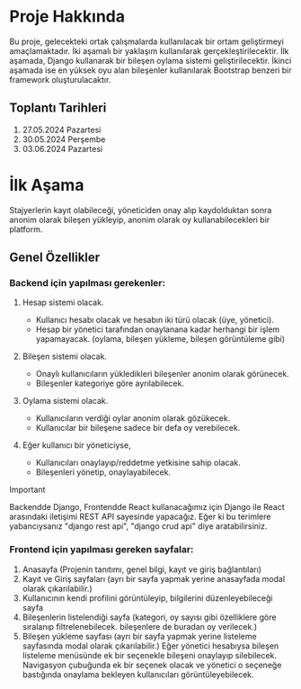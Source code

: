 # Proje Hakkında
Bu proje, gelecekteki ortak çalışmalarda kullanılacak bir ortam geliştirmeyi amaçlamaktadır. İki aşamalı bir yaklaşım kullanılarak gerçekleştirilecektir. İlk aşamada, Django kullanarak bir bileşen oylama sistemi geliştirilecektir. İkinci aşamada ise en yüksek oyu alan bileşenler kullanılarak Bootstrap benzeri bir framework oluşturulacaktır.

## Toplantı Tarihleri
1. 27.05.2024 Pazartesi
2. 30.05.2024 Perşembe
3. 03.06.2024 Pazartesi

# İlk Aşama
Stajyerlerin kayıt olabileceği, yöneticiden onay alıp kaydolduktan sonra anonim olarak bileşen yükleyip, anonim olarak oy kullanabilecekleri bir platform.

## Genel Özellikler
### Backend için yapılması gerekenler:
1. Hesap sistemi olacak.
   - Kullanıcı hesabı olacak ve hesabın iki türü olacak (üye, yönetici).
   - Hesap bir yönetici tarafından onaylanana kadar herhangi bir işlem yapamayacak. (oylama, bileşen yükleme, bileşen görüntüleme gibi)

2. Bileşen sistemi olacak.
   - Onaylı kullanıcıların yükledikleri bileşenler anonim olarak görünecek.
   - Bileşenler kategoriye göre ayrılabilecek.

3. Oylama sistemi olacak.
   - Kullanıcıların verdiği oylar anonim olarak gözükecek.
   - Kullanıcılar bir bileşene sadece bir defa oy verebilecek.

4. Eğer kullanıcı bir yöneticiyse,
   - Kullanıcıları onaylayıp/reddetme yetkisine sahip olacak.
   - Bileşenleri yönetip, onaylayabilecek.

> [!IMPORTANT]
> Backendde Django, Frontendde React kullanacağımız için
> Django ile React arasındaki iletişimi REST API sayesinde
> yapacağız. Eğer ki bu terimlere yabancıysanız
> "django rest api", "django crud api" diye aratabilirsiniz.

### Frontend için yapılması gereken sayfalar:
1. Anasayfa (Projenin tanıtımı, genel bilgi, kayıt ve giriş bağlantıları)
2. Kayıt ve Giriş sayfaları (ayrı bir sayfa yapmak yerine anasayfada modal olarak çıkarılabilir.)
3. Kullanıcının kendi profilini görüntüleyip, bilgilerini düzenleyebileceği sayfa
4. Bileşenlerin listelendiği sayfa (kategori, oy sayısı gibi özelliklere göre sıralanıp filtrelenebilecek. bileşenlere de buradan oy verilecek.)
5. Bileşen yükleme sayfası (ayrı bir sayfa yapmak yerine listeleme sayfasında modal olarak çıkarılabilir.)
Eğer yönetici hesabıysa bileşen listeleme menüsünde ek bir seçenekle bileşeni onaylayıp silebilecek. Navigasyon çubuğunda ek bir seçenek olacak ve yönetici o seçeneğe bastığında onaylama bekleyen kullanıcıları görüntüleyebilecek.
